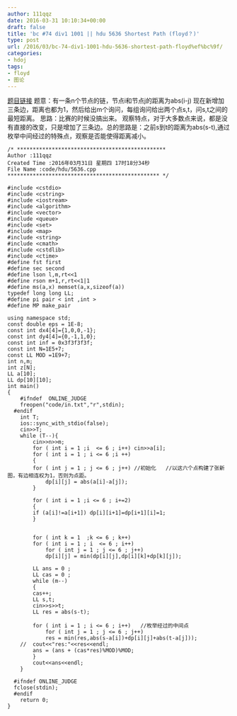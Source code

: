 ```yaml
---
author: 111qqz
date: 2016-03-31 10:10:34+00:00
draft: false
title: 'bc #74 div1 1001 || hdu 5636 Shortest Path (floyd？)'
type: post
url: /2016/03/bc-74-div1-1001-hdu-5636-shortest-path-floyd%ef%bc%9f/
categories:
- hdoj
tags:
- floyd
- 图论
---
```


[题目链接](http://acm.hdu.edu.cn/showproblem.php?pid=5636)
题意：有一条n个节点的链，节点i和节点j的距离为abs(i-j)
现在新增加三条边，距离也都为1，然后给出m个询问，每组询问给出两个点s,t，问s,t之间的最短距离。
思路：比赛的时候没搞出来。 观察特点，对于大多数点来说，都是没有直接的改变，只是增加了三条边。总的思路是：之前s到t的距离为abs(s-t),通过枚举中间经过的特殊点，观察是否能使得距离减小。



    
    /* ***********************************************
    Author :111qqz
    Created Time :2016年03月31日 星期四 17时18分34秒
    File Name :code/hdu/5636.cpp
    ************************************************ */
    
    #include <cstdio>
    #include <cstring>
    #include <iostream>
    #include <algorithm>
    #include <vector>
    #include <queue>
    #include <set>
    #include <map>
    #include <string>
    #include <cmath>
    #include <cstdlib>
    #include <ctime>
    #define fst first
    #define sec second
    #define lson l,m,rt<<1
    #define rson m+1,r,rt<<1|1
    #define ms(a,x) memset(a,x,sizeof(a))
    typedef long long LL;
    #define pi pair < int ,int >
    #define MP make_pair
    
    using namespace std;
    const double eps = 1E-8;
    const int dx4[4]={1,0,0,-1};
    const int dy4[4]={0,-1,1,0};
    const int inf = 0x3f3f3f3f;
    const int N=1E5+7;
    const LL MOD =1E9+7;
    int n,m;
    int z[N];
    LL a[10];
    LL dp[10][10];
    int main()
    {
    	#ifndef  ONLINE_JUDGE 
    	freopen("code/in.txt","r",stdin);
      #endif
    	int T;
    	ios::sync_with_stdio(false);
    	cin>>T;
    	while (T--){
    	    cin>>n>>m;
    	    for ( int i = 1 ;i  <= 6 ; i++) cin>>a[i];
    	    for ( int i = 1 ; i <= 6 ;i ++)
    	    {
    		for ( int j = 1 ; j <= 6 ; j++) //初始化   //以这六个点构建了张新图，有边相连权为1，否则为点距。
    		    dp[i][j] = abs(a[i]-a[j]);
    	    }
    
    	    for ( int i = 1 ;i <= 6 ; i+=2)
    	    {
    		if (a[i]!=a[i+1]) dp[i][i+1]=dp[i+1][i]=1;
    	    }
    
    
    	    for ( int k = 1  ;k <= 6 ; k++)
    		for ( int i = 1 ; i  <= 6 ; i++)
    		    for ( int j = 1 ; j <= 6 ; j++)
    			dp[i][j] = min(dp[i][j],dp[i][k]+dp[k][j]);
    
    	    LL ans = 0 ;
    	    LL cas = 0 ;
    	    while (m--)
    	    {
    		cas++;
    		LL s,t;
    		cin>>s>>t;
    		LL res = abs(s-t);
    
    		for ( int i = 1 ; i <= 6 ; i++)   //枚举经过的中间点 
    		    for ( int j = 1 ; j <= 6 ; j++)
    			res = min(res,abs(s-a[i])+dp[i][j]+abs(t-a[j]));
        //	cout<<"res:"<<res<<endl;
    		ans = (ans + (cas*res)%MOD)%MOD;
    	    }
    	    cout<<ans<<endl;
    	}
    
      #ifndef ONLINE_JUDGE  
      fclose(stdin);
      #endif
        return 0;
    }
    



